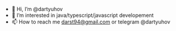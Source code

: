 - 👋 Hi, I’m @dartyuhov
- 👀 I’m interested in java/typescript/javascript developement
- 📫 How to reach me darst94@gmail.com or telegram @dartyuhov 

<!---
dartyuhov/dartyuhov is a ✨ special ✨ repository because its `README.md` (this file) appears on your GitHub profile.
You can click the Preview link to take a look at your changes.
--->
